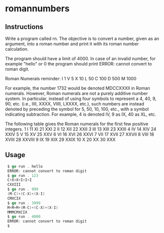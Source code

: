 # romannumbers
## Instructions

Write a program called rn. The objective is to convert a number, given as an argument, into a roman number and print it with its roman number calculation.

The program should have a limit of 4000. In case of an invalid number, for example "hello" or 0 the program should print ERROR: cannot convert to roman digit.

Roman Numerals reminder:
 I 	1
 V 	5
 X 	10
 L 	50
 C 	100
 D 	500
 M 	1000

 For example, the number 1732 would be denoted MDCCXXXII in Roman numerals. However, Roman numerals are not a purely additive number system. In particular, instead of using four symbols to represent a 4, 40, 9, 90, etc. (i.e., IIII, XXXX, VIIII, LXXXX, etc.), such numbers are instead denoted by preceding the symbol for 5, 50, 10, 100, etc., with a symbol indicating subtraction. For example, 4 is denoted IV, 9 as IX, 40 as XL, etc.

 The following table gives the Roman numerals for the first few positive integers.
 1 	I 	11 	XI 	21 	XXI
 2 	II 	12 	XII 	22 	XXII
 3 	III 	13 	XIII 	23 	XXIII
 4 	IV 	14 	XIV 	24 	XXIV
 5 	V 	15 	XV 	25 	XXV
 6 	VI 	16 	XVI 	26 	XXVI
 7 	VII 	17 	XVII 	27 	XXVII
 8 	VIII 	18 	XVIII 	28 	XXVIII
 9 	IX 	19 	XIX 	29 	XXIX
 10 	X 	20 	XX 	30 	XXX

## Usage

```go
 $ go run . hello
 ERROR: cannot convert to roman digit
 $ go run . 123
 C+X+X+I+I+I
 CXXIII
 $ go run . 999
 (M-C)+(C-X)+(X-I)
 CMXCIX
 $ go run . 3999
 M+M+M+(M-C)+(C-X)+(X-I)
 MMMCMXCIX
 $ go run . 4000
 ERROR: cannot convert to roman digit
 $

```